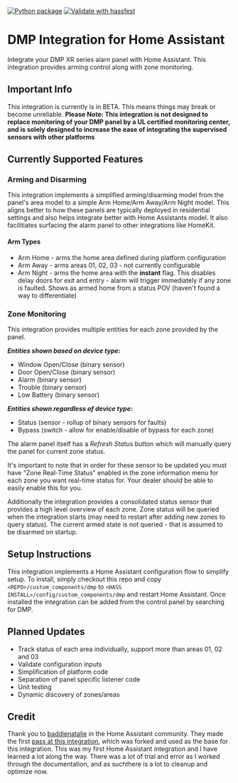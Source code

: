 [![Python package](https://github.com/amattas/hass-dmp/actions/workflows/pythonpackage.yaml/badge.svg)](https://github.com/amattas/hass-dmp/actions/workflows/pythonpackage.yaml) [![Validate with hassfest](https://github.com/amattas/hass-dmp/actions/workflows/hassfest.yaml/badge.svg)](https://github.com/amattas/hass-dmp/actions/workflows/hassfest.yaml)

# DMP Integration for Home Assistant

Integrate your DMP XR series alarn panel with Home Assistant. This integration provides arming control along with zone monitoring. 

## Important Info
This integration is currently is in BETA. This means things may break or become unreliable. **Please Note: This integration is not designed to replace monitoring of your DMP panel by a UL certified monitoring center, and is solely designed to increase the ease of integrating the supervised sensors with other platforms**

## Currently Supported Features

### Arming and Disarming
This integration implements a simplified arming/disarming model from the panel's area model to a simple Arm Home/Arm Away/Arm Night model. This aligns better to how these panels are typically deployed in residential settings and also helps integrate better with Home Assistants model. It also facilitiates surfacing the alarm panel to other integrations like HomeKit.

#### Arm Types
* Arm Home - arms the home area defined during platform configuration
* Arm Away - arms areas 01, 02, 03 - not currently configurable 
* Arm Night - arms the home area with the **instant** flag. This disables delay doors for exit and entry - alarm will trigger immediately if any zone is faulted. Shows as armed home from a status POV (haven't found a way to differentiate)

### Zone Monitoring
This integration provides multiple entities for each zone provided by the panel. 

___Entities shown based on device type:___
* Window Open/Close (binary sensor)
* Door Open/Close (binary sensor)
* Alarm (binary sensor)
* Trouble (binary sensor)
* Low Battery (binary sensor)

___Entities shown regardless of device type:___
* Status (sensor - rollup of binary sensors for faults)
* Bypass (switch - allow for enable/disable of bypass for each zone)

The alarm panel itself has a *Refresh Status* button which will manually query the panel for current zone status. 

It's important to note that in order for these sensor to be updated you must have "Zone Real-Time Status" enabled in the zone information menu for each zone you want real-time status for. Your dealer should be able to easily enable this for you. 

Additionally the integration provides a consolidated status sensor that provides a high level overview of each zone. Zone status will be queried when the integration starts (may need to restart after adding new zones to query status). The current armed state is not queried - that is assumed to be disarmed on startup. 

## Setup Instructions
This integration implements a Home Assistant configuration flow to simplify setup. To install, simply checkout this repo and copy `<REPO>/custom_components/dmp` to `<HASS INSTALL>/config/custom_components/dmp` and restart Home Assistant. Once installed the integration can be added from the control panel by searching for DMP.

## Planned Updates
* Track status of each area individually, support more than areas 01, 02 and 03
* Validate configuration inputs
* Simplification of platform code
* Separation of panel specific listener code
* Unit testing
* Dynamic discovery of zones/areas

## Credit
Thank you to [baddienatalie](https://community.home-assistant.io/u/baddienatalie/summary) in the Home Assistant community. They made the first [pass at this integration](https://git.natnat.xyz/hass-dmp-integration/dmp), which was forked and used as the base for this integration. This was my first Home Assistant integration and I have learned a lot along the way. There was a lot of trial and error as I worked through the documentation, and as suchthere is a lot to cleanup and optimize now. 